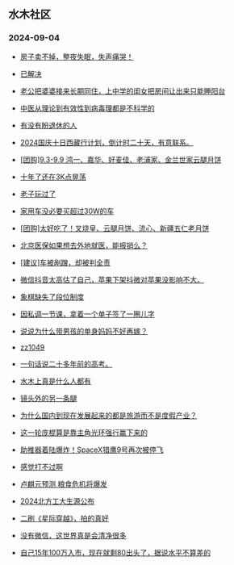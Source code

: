 ## 水木社区 
### 2024-09-04

+ [房子卖不掉，整夜失眠，失声痛哭！](https://www.newsmth.net/nForum/article/OurEstate/3075001)

+ [已解决](https://www.newsmth.net/nForum/article/QingJiao/886697)

+ [老公把婆婆接来长期同住，上中学的闺女把房间让出来只能睡阳台](https://www.newsmth.net/nForum/article/FamilyLife/1766836616)

+ [中医从理论到有效性到病毒理都是不科学的](https://www.newsmth.net/nForum/article/CouponsLife/4500396)

+ [有没有盼退休的人](https://www.newsmth.net/nForum/article/WorkingLife/151220)

+ [2024国庆十日西藏行计划，倒计时二十天，有意联系。](https://www.newsmth.net/nForum/article/PieFriends/247631)

+ [[团购]9.3-9.9 鸿一、嘉华、好麦佳、老浦家、金兰世家云腿月饼](https://www.newsmth.net/nForum/article/ADAgent_TG/1325187)

+ [十年了还在3K点晃荡](https://www.newsmth.net/nForum/article/Stock/10916824)

+ [老子玩过了](https://www.newsmth.net/nForum/article/Divorce/2090708)

+ [家用车没必要买超过30W的车](https://www.newsmth.net/nForum/article/AutoWorld/1944903173)

+ [[团购]太好吃了！叉烧皇、云腿月饼、流心、新疆五仁老月饼](https://www.newsmth.net/nForum/article/ADAgent_TG/1325258)

+ [北京医保如果想去外地就医，能报销么？](https://www.newsmth.net/nForum/article/FamilyLife/1766840056)

+ [[建议]车被剐蹭，却被判全责](https://www.newsmth.net/nForum/article/AutoWorld/1944903361)

+ [微信抖音太高估了自己，苹果下架抖微对苹果没影响不大。](https://www.newsmth.net/nForum/article/WorkingLife/150928)

+ [象棋缺失了段位制度](https://www.newsmth.net/nForum/article/XiangQi/219898)

+ [因私调一节课，拿着一个单子签了一圈儿字](https://www.newsmth.net/nForum/article/QingJiao/886908)

+ [说说为什么带男孩的单身妈妈不好再嫁？](https://www.newsmth.net/nForum/article/Divorce/2090890)

+ [zz1049](https://www.newsmth.net/nForum/article/MMJoke/1634824183)

+ [一句话说二十多年前的高考。](https://www.newsmth.net/nForum/article/GaoKao/577648)

+ [水木上真是什么人都有](https://www.newsmth.net/nForum/article/Age/20373098)

+ [镜头外的另一条腿](https://www.newsmth.net/nForum/article/MMJoke/1634824200)

+ [为什么国内到现在发展起来的都是旅游而不是度假产业？](https://www.newsmth.net/nForum/article/Travel/1009952)

+ [这一轮庞棍算是靠主角光环强行赢下来的](https://www.newsmth.net/nForum/article/NetNovel/490566)

+ [助推器着陆爆炸！SpaceX猎鹰9号再次被停飞](https://www.newsmth.net/nForum/article/Aero/463455)

+ [感觉打不过啊](https://www.newsmth.net/nForum/article/Tennis/1179030)

+ [卢麒元预测 粮食危机将爆发](https://www.newsmth.net/nForum/article/FamilyLife/1766840092)

+ [2024北方工大生源公布](https://www.newsmth.net/nForum/article/PreUnivEdu/203048)

+ [二刷《星际穿越》，拍的真好](https://www.newsmth.net/nForum/article/Movielife/16857)

+ [没有微信，这世界真是会清净很多](https://www.newsmth.net/nForum/article/WorkingLife/152360)

+ [自己15年100万入市，现在就剩80出头了，据说水平不算差的](https://www.newsmth.net/nForum/article/Stock/10917669)

